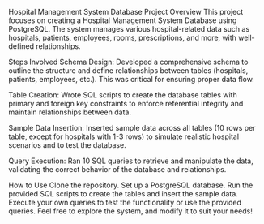 Hospital Management System Database
Project Overview
This project focuses on creating a Hospital Management System Database using PostgreSQL. The system manages various hospital-related data such as hospitals, patients, employees, rooms, prescriptions, and more, with well-defined relationships.

Steps Involved
Schema Design:
Developed a comprehensive schema to outline the structure and define relationships between tables (hospitals, patients, employees, etc.). This was critical for ensuring proper data flow.

Table Creation:
Wrote SQL scripts to create the database tables with primary and foreign key constraints to enforce referential integrity and maintain relationships between data.

Sample Data Insertion:
Inserted sample data across all tables (10 rows per table, except for hospitals with 1-3 rows) to simulate realistic hospital scenarios and to test the database.

Query Execution:
Ran 10 SQL queries to retrieve and manipulate the data, validating the correct behavior of the database and relationships.

How to Use
Clone the repository.
Set up a PostgreSQL database.
Run the provided SQL scripts to create the tables and insert the sample data.
Execute your own queries to test the functionality or use the provided queries.
Feel free to explore the system, and modify it to suit your needs!

